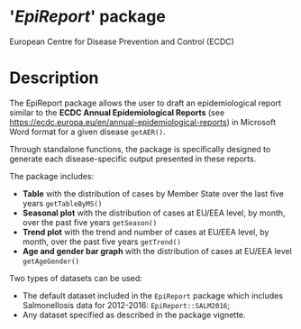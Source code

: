 # '_EpiReport_' package
European Centre for Disease Prevention and Control (ECDC)

# Description

The EpiReport package allows the user to draft an epidemiological report similar to the __ECDC Annual Epidemiological 
Reports__ (see https://ecdc.europa.eu/en/annual-epidemiological-reports) 
in Microsoft Word format for a given disease `getAER()`.

Through standalone functions, the package is specifically designed to generate
each disease-specific output presented in these reports. 

The package includes:

* __Table__ with the distribution of cases by Member State 
over the last five years `getTableByMS()`
* __Seasonal plot__ with the distribution of cases at EU/EEA level, 
by month, over the past five years `getSeason()`
* __Trend plot__ with the trend and number of cases at EU/EEA level, by month, 
over the past five years `getTrend()`
* __Age and gender bar graph__ with the distribution of cases at EU/EEA level
`getAgeGender()`


Two types of datasets can be used:

* The default dataset included in the `EpiReport` package which includes 
Salmonellosis data for 2012-2016: `EpiReport::SALM2016`;
* Any dataset specified as described in the package vignette.

